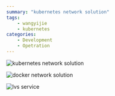 ```yaml
---
summary: "kubernetes network solution"
tags:
    - wangyijie
    - kubernetes
categories:
    - Development
    - Opetration
---
```

![kubernetes network solution](https://upload-images.jianshu.io/upload_images/6000429-3215279133dfb46f.png?imageMogr2/auto-orient/strip%7CimageView2/2/w/1240)

![docker network solution](https://upload-images.jianshu.io/upload_images/6000429-e5203544549be312.png?imageMogr2/auto-orient/strip%7CimageView2/2/w/1240)

![lvs service](https://upload-images.jianshu.io/upload_images/6000429-4b774d360fde5082.png?imageMogr2/auto-orient/strip%7CimageView2/2/w/1240)

